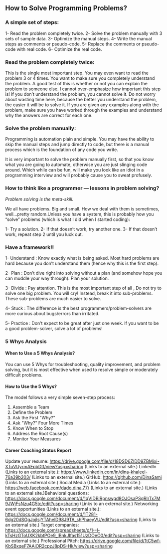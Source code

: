 ##  How to Solve Programming Problems?

### A simple set of steps:

1- Read the problem completely twice.
2- Solve the problem manually with 3 sets of sample data.
3- Optimize the manual steps.
4- Write the manual steps as comments or pseudo-code.
5- Replace the comments or pseudo-code with real code.
6- Optimize the real code.

### Read the problem completely twice:

This is the single most important step.  You may even want to read the problem 3 or 4 times.
You want to make sure you completely understand the problem.  A good test of this is whether or not you can explain the problem to someone else.
I cannot over-emphasize how important this step is!
If you don’t understand the problem, you cannot solve it.  Do not worry about wasting time here, because the better you understand the problem, the easier it will be to solve it.
If you are given any examples along with the problem, make sure you have worked through the examples and understand why the answers are correct for each one.

### Solve the problem manually:

Programming is automation plain and simple.  You may have the ability to skip the manual steps and jump directly to code, but there is a manual process which is the foundation of any code you write.

It is very important to solve the problem manually first, so that you know what you are going to automate, otherwise you are just slinging code around.  Which while can be fun, will make you look like an idiot in a programming interview and will probably cause you to sweat profusely.

### How to think like a programmer — lessons in problem solving?

*Problem solving is the meta-skill.*

We all have problems. Big and small. How we deal with them is sometimes, well…pretty random.Unless you have a system, this is probably how you “solve” problems (which is what I did when I started coding):

1- Try a solution.
2- If that doesn’t work, try another one.
3- If that doesn’t work, repeat step 2 until you luck out.

### Have a framework!!

1- Understand : Know exactly what is being asked. Most hard problems are hard because you don’t understand them (hence why this is the first step).

2- Plan : Don’t dive right into solving without a plan (and somehow hope you can muddle your way through). Plan your solution.

3- Divide : Pay attention. This is the most important step of all , Do not try to solve one big problem. You will cry! Instead, break it into sub-problems. These sub-problems are much easier to solve.

4- Stuck : The difference is the best programmers/problem-solvers are more curious about bugs/errors than irritated.

5- Practice : Don’t expect to be great after just one week. If you want to be a good problem-solver, solve a lot of problems!

### 5 Whys Analysis

#### When to Use a 5 Whys Analysis?

You can use 5 Whys for troubleshooting, quality improvement, and problem solving, but it is most effective when used to resolve simple or moderately difficult problems.

#### How to Use the 5 Whys?

The model follows a very simple seven-step process:

1. Assemble a Team
2. Define the Problem
3. Ask the First "Why?"
4. Ask "Why?" Four More Times
5. Know When to Stop
6. Address the Root Cause(s)
7. Monitor Your Measures


#### Career Coaching Status Report 

Update your resume: https://drive.google.com/file/d/18DSD6ZIDD9ZBMixi-XTuVUyrmAEpbDtf/view?usp=sharing (Links to an external site.)
LinkedIn (Links to an external site.): https://www.linkedin.com/in/dina-khaleel-76a39b203/ (Links to an external site.)
GitHub: https://github.com/DinaSami (Links to an external site.)
Social Media (Links to an external site.): https://web.facebook.com/dado.dina.77/ (Links to an external site.) 
 (Links to an external site.)Behavioral questions: https://docs.google.com/document/d/1qVIDBlRpnswgd8OJOsaPSgRIrTx7M9JWjFsNzu4G5tc/edit?usp=sharing (Links to an external site.)
Networking event opportunities (Links to an external site.): https://docs.google.com/document/d/1T281-6dg20dSGgJojlsjYTAhelD98J9TA_shPhaeyVU/edit?usp=sharing (Links to an external site.)
Target companies: https://docs.google.com/spreadsheets/d/1--l-kTsHzGToUXK2kbtPOe9_lBnkJlfas151UzDOeO0/edit?usp=sharing (Links to an external site.)
Professional Pitch: https://drive.google.com/file/d/1tC5wf-KbSBxqeF7AAiOR2cpzJ8pDS-Hk/view?usp=sharing





